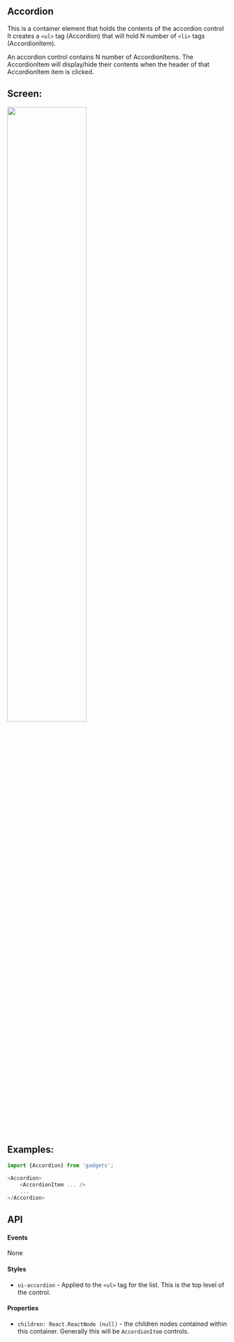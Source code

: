 <a name="module_Accordion"></a>

## Accordion
This is a container element that holds the contents of the accordion control
It creates a `<ul>` tag (Accordion) that will hold N number of `<li>` tags
(AccordionItem).

An accordion control contains N number of AccordionItems.  The AccordionItem
will display/hide their contents when the header of that AccordionItem item
is clicked.

## Screen:
<img src="https://github.com/jmquigley/gadgets/blob/master/images/accordion.png" width="60%" />

## Examples:

```javascript
import {Accordion} from 'gadgets';

<Accordion>
    <AccordionItem ... />
    ...
</Accordion>
```

## API
#### Events
None

#### Styles
- `ui-accordion` - Applied to the `<ul>` tag for the list.  This is the top
level of the control.

#### Properties
- `children: React.ReactNode (null)` - the children nodes contained within
this container.  Generally this will be `AccordionItem` controls.

